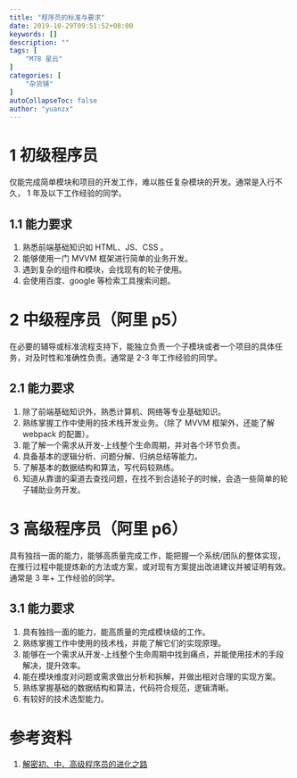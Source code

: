 ```yaml
---
title: "程序员的标准与要求"
date: 2019-10-29T09:51:52+08:00
keywords: []
description: ""
tags: [
    "M78 星云"
]
categories: [
    "杂货铺"
]
autoCollapseToc: false
author: "yuanzx"
---
```


# 1 初级程序员

仅能完成简单模块和项目的开发工作，难以胜任复杂模块的开发。通常是入行不久， 1 年及以下工作经验的同学。

## 1.1 能力要求

1. 熟悉前端基础知识如 HTML、JS、CSS 。
2. 能够使用一门 MVVM 框架进行简单的业务开发。
3. 遇到复杂的组件和模块，会找现有的轮子使用。
4. 会使用百度、google 等检索工具搜索问题。

# 2 中级程序员（阿里 p5）

在必要的辅导或标准流程支持下，能独立负责一个子模块或者一个项目的具体任务，对及时性和准确性负责。通常是 2-3 年工作经验的同学。

## 2.1 能力要求

1. 除了前端基础知识外，熟悉计算机、网络等专业基础知识。
2. 熟练掌握工作中使用的技术栈开发业务。（除了 MVVM 框架外，还能了解 webpack 的配置）。
3. 能了解一个需求从开发-上线整个生命周期，并对各个环节负责。
4. 具备基本的逻辑分析、问题分解、归纳总结等能力。
5. 了解基本的数据结构和算法，写代码较熟练。
6. 知道从靠谱的渠道去查找问题，在找不到合适轮子的时候，会造一些简单的轮子辅助业务开发。

# 3 高级程序员（阿里 p6）

具有独挡一面的能力，能够高质量完成工作，能把握一个系统/团队的整体实现，在推行过程中能提炼新的方法或方案，或对现有方案提出改进建议并被证明有效。通常是 3 年+ 工作经验的同学。

## 3.1 能力要求

1. 具有独挡一面的能力，能高质量的完成模块级的工作。
2. 熟练掌握工作中使用的技术栈，并能了解它们的实现原理。
3. 能够在一个需求从开发-上线整个生命周期中找到痛点，并能使用技术的手段解决，提升效率。
4. 能在模块维度对问题或需求做出分析和拆解，并做出相对合理的实现方案。
5. 熟练掌握基础的数据结构和算法，代码符合规范，逻辑清晰。
6. 有较好的技术选型能力。

# 参考资料

1. [解密初、中、高级程序员的进化之路](https://mp.weixin.qq.com/s/L2AYEG4IFj2Fly9NPQYlsA)